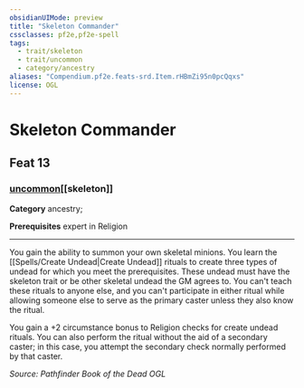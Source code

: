 ```yaml
---
obsidianUIMode: preview
title: "Skeleton Commander"
cssclasses: pf2e,pf2e-spell
tags:
  - trait/skeleton
  - trait/uncommon
  - category/ancestry
aliases: "Compendium.pf2e.feats-srd.Item.rHBmZi95n0pcQqxs"
license: OGL
---
```

# Skeleton Commander
## Feat 13
### [uncommon](uncommon "Uncommon Rarity Trait")[[skeleton]]

**Category** ancestry; 



**Prerequisites** expert in Religion
* * *
You gain the ability to summon your own skeletal minions. You learn the [[Spells/Create Undead|Create Undead]] rituals to create three types of undead for which you meet the prerequisites. These undead must have the skeleton trait or be other skeletal undead the GM agrees to. You can't teach these rituals to anyone else, and you can't participate in either ritual while allowing someone else to serve as the primary caster unless they also know the ritual.

You gain a +2 circumstance bonus to Religion checks for create undead rituals. You can also perform the ritual without the aid of a secondary caster; in this case, you attempt the secondary check normally performed by that caster.

*Source: Pathfinder Book of the Dead*
*OGL*